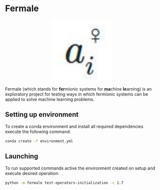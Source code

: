 # Fermale

<p align="center">
  <img src="assets/logo.jpg" alt="logo" width="200px"/>
</p>

Fermale (which stands for **fer**mionic systems for **ma**chine **le**arning) is an exploratory project for testing ways in which fermionic systems can be applied to solve machine learning problems.

## Setting up environment

To create a conda environment and install all required dependencies execute the following command:

```sh
conda create -f environment.yml
```

## Launching

To run supported commands active the environment created on setup and execute desired operation:

```sh
python -m fermale test-operators-initialization -c 1.7
```
